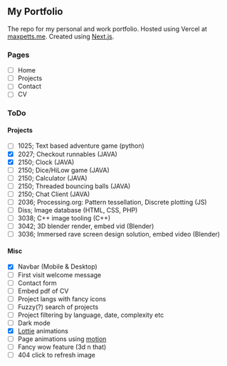 ## My Portfolio

The repo for my personal and work portfolio.
Hosted using Vercel at [maxpetts.me](https://maxpetts.me).
Created using [Next.js](https://nextjs.org/).

### Pages

- [ ] Home
- [ ] Projects
- [ ] Contact
- [ ] CV

### ToDo

#### Projects

- [ ] 1025; Text based adventure game (python)
- [x] 2027; Checkout runnables (JAVA)
- [x] 2150; Clock (JAVA)
- [ ] 2150; Dice/HiLow game (JAVA)
- [ ] 2150; Calculator (JAVA)
- [ ] 2150; Threaded bouncing balls (JAVA)
- [ ] 2150; Chat Client (JAVA)
- [ ] 2036; Processing.org: Pattern tessellation, Discrete plotting (JS)
- [ ] Diss; Image database (HTML, CSS, PHP)
- [ ] 3038; C++ image tooling (C++)
- [ ] 3042; 3D blender render, embed vid (Blender)
- [ ] 3036; Immersed rave screen design solution, embed video (Blender)

#### Misc

- [x] Navbar (Mobile & Desktop)
- [ ] First visit welcome message
- [ ] Contact form
- [ ] Embed pdf of CV
- [ ] Project langs with fancy icons
- [ ] Fuzzy(?) search of projects
- [ ] Project filtering by language, date, complexity etc
- [ ] Dark mode
- [x] [Lottie](https://airbnb.io/lottie/#/web) animations
- [ ] Page animations using [motion](https://www.framer.com/api/motion/)
- [ ] Fancy wow feature (3d n that)
- [ ] 404 click to refresh image
